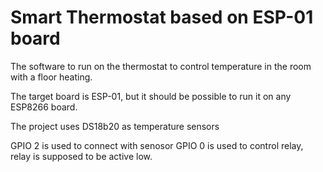 # Smart Thermostat based on ESP-01 board

The software to run on the thermostat to control temperature in the
room with a floor heating.

The target board is ESP-01, but it should be possible to run it on
any ESP8266 board.

The project uses DS18b20 as temperature sensors

GPIO 2 is used to connect with senosor
GPIO 0 is used to control relay, relay is supposed to be active low.

